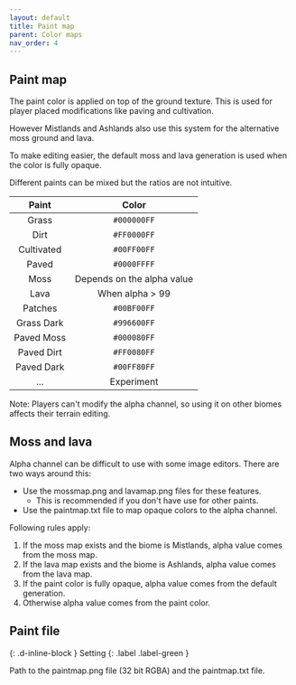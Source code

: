 ```yaml
---
layout: default
title: Paint map
parent: Color maps
nav_order: 4
---
```


## Paint map

The paint color is applied on top of the ground texture. This is used for player placed modifications like paving and cultivation.

However Mistlands and Ashlands also use this system for the alternative moss ground and lava.

To make editing easier, the default moss and lava generation is used when the color is fully opaque.

Different paints can be mixed but the ratios are not intuitive.

| Paint         | Color       |
|:-------------:|:-----------:|
| Grass         | `#000000FF` |
| Dirt          | `#FF0000FF` |
| Cultivated    | `#00FF00FF` |
| Paved         | `#0000FFFF` |
| Moss          | Depends on the alpha value |
| Lava          | When alpha > 99 |
| Patches       | `#00BF00FF` |
| Grass Dark    | `#996600FF` |
| Paved Moss    | `#000080FF` |
| Paved Dirt    | `#FF0080FF` |
| Paved Dark    | `#00FF80FF` |
| ...    | Experiment |

Note: Players can't modify the alpha channel, so using it on other biomes affects their terrain editing.

## Moss and lava

Alpha channel can be difficult to use with some image editors. There are two ways around this:

- Use the mossmap.png and lavamap.png files for these features.
  - This is recommended if you don't have use for other paints.
- Use the paintmap.txt file to map opaque colors to the alpha channel.

Following rules apply:

1. If the moss map exists and the biome is Mistlands, alpha value comes from the moss map.
2. If the lava map exists and the biome is Ashlands, alpha value comes from the lava map.
3. If the paint color is fully opaque, alpha value comes from the default generation.
4. Otherwise alpha value comes from the paint color.

## Paint file

{: .d-inline-block }
Setting
{: .label .label-green }

Path to the paintmap.png file (32 bit RGBA) and the paintmap.txt file.
